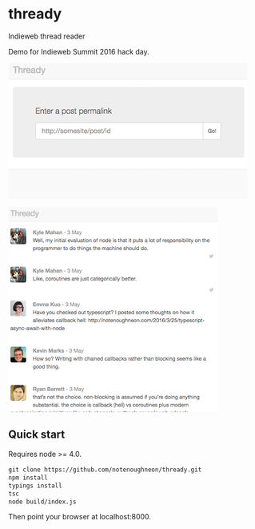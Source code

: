 # thready
Indieweb thread reader

Demo for Indieweb Summit 2016 hack day.

![screenshot](main.png "main page")

![screenshot](thread.png "thread view")

## Quick start

Requires node >= 4.0.

```
git clone https://github.com/notenoughneon/thready.git
npm install
typings install
tsc
node build/index.js
```

Then point your browser at localhost:8000.
